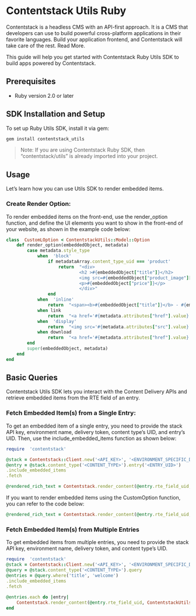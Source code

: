 # Contentstack Utils Ruby

Contentstack is a headless CMS with an API-first approach. It is a CMS that developers can use to build powerful cross-platform applications in their favorite languages. Build your application frontend, and Contentstack will take care of the rest. Read More.

This guide will help you get started with Contentstack Ruby Utils SDK to build apps powered by Contentstack.

## Prerequisites

-   Ruby version 2.0 or later
    
## SDK Installation and Setup

To set up Ruby Utils SDK, install it via gem:
```sh
gem install contentstack_utils
```

> Note: If you are using Contentstack Ruby SDK, then “contentstack/utils” is already imported into your project.

## Usage

Let’s learn how you can use Utils SDK to render embedded items.

### Create Render Option:

To render embedded items on the front-end, use the render_option function, and define the UI elements you want to show in the front-end of your website, as shown in the example code below:
```ruby
class  CustomLOption < ContentstackUtils::Model::Option  
	def render_option(embeddedObject, metadata)  
		case metadata.style_type  
			when  'block'  
				if metadataArray.content_type_uid === 'product'  
					return  "<div>  
							<h2 >#{embeddedObject["title"]}</h2>  
							<img src=#{embeddedObject["product_image"]["url"]} alt=#{embeddedObject["product_image"]["title"]}/>  
							<p>#{embeddedObject["price"]}</p>  
							</div>"  
				end  
			when  'inline'  
				return  "<span><b>#{embeddedObject["title"]}</b> - #{embeddedObject["description"]}</span>"  
			when link  
				return  "<a href='#{metadata.attributes["href"].value}'>#{metadata.text}</a>"  
			when  'display'  
				return  "<img src='#{metadata.attributes["src"].value}' alt='#{metadata.alt}' />"  
			when download  
				return  "<a href='#{metadata.attributes["href"].value}'>#{metadata.text}</a>"  
		end  
		super(embeddedObject, metadata)  
	end  
end
```
## Basic Queries

Contentstack Utils SDK lets you interact with the Content Delivery APIs and retrieve embedded items from the RTE field of an entry.

### Fetch Embedded Item(s) from a Single Entry:

To get an embedded item of a single entry, you need to provide the stack API key, environment name, delivery token, content type’s UID, and entry’s UID. Then, use the include_embedded_items function  as shown below:
```ruby
require  'contentstack'  

@stack = Contentstack::Client.new('<API_KEY>', '<ENVIRONMENT_SPECIFIC_DELIVERY_TOKEN>', '<ENVIRONMENT>')  
@entry = @stack.content_type('<CONTENT_TYPE>').entry('<ENTRY_UID>')  
.include_embedded_items  
.fetch  

@rendered_rich_text = Contentstack.render_content(@entry.rte_field_uid, ContentstackUtils::Model::Option.new(@entry))
```

If you want to render embedded items using the CustomOption function, you can refer to the code below:
```ruby
@rendered_rich_text = Contentstack.render_content(@entry.rte_field_uid, CustomLOption.new(@entry))
```
### Fetch Embedded Item(s) from Multiple Entries

To get embedded items from multiple entries, you need to provide the stack API key, environment name, delivery token, and content type’s UID.
```ruby
require  'contentstack'  
@stack = Contentstack::Client.new('<API_KEY>', '<ENVIRONMENT_SPECIFIC_DELIVERY_TOKEN>', '<ENVIRONMENT>')  
@query = @stack.content_type('<CONTENT_TYPE>').query  
@entries = @query.where('title', 'welcome')  
.include_embedded_items  
.fetch
 
@entries.each do |entry|  
	Contentstack.render_content(@entry.rte_field_uid, ContentstackUtils::Model::Option.new(@entry))  
end
```